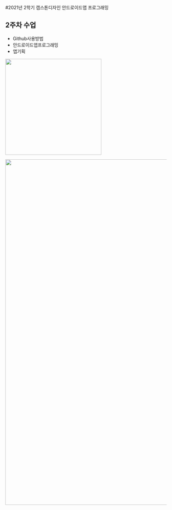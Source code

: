 #2021년 2학기 캡스톤디자인 안드로이드맵 프로그래밍

## 2주차 수업
 - Github사용방법
 - 안드로이드앱프로그래밍
 - 앱기획

  <img width="300" height="300" src=".D:\2021_2학기_캡스톤\png/dog.png"></img>

  <img width="1920" height="1080" src=".D:\2021_2학기_캡스톤\png/20273017황현아_2주차.png"></img>

